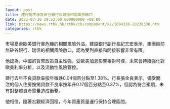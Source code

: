 ```yaml
---
layout: post
title: 建行指不涉及矽谷銀行及瑞信相關風險敞口
date: 2023-03-30 19:53:00.000000000 +08:00
link: https://news.rthk.hk/rthk/ch/component/k2/1694338-20230330.htm
categories: rthk
---
```


市場憂慮歐美銀行業危機的相關風險外溢。建設銀行副行長紀志宏表示，集團目前無矽谷銀行、瑞信的相關風險敞口，認為受到直接和間接影響非常有限。

他認為，中國的貨幣政策自主性強，受歐美加息影響相對可控，未來會持續強化對歐美利率分析，以及流動性風險管控。

建行去年不良貸款率按年微跌0.04個百分點至1.38%。行長張金良表示，備受關注的個人住房按揭貸款不良率按年升0.17個百分點至0.37%，但認為符合預期，未有對整體資產質量造成衝擊。

他相信，隨著宏觀經濟回穩，今年資產質量運行保持合理區間。

